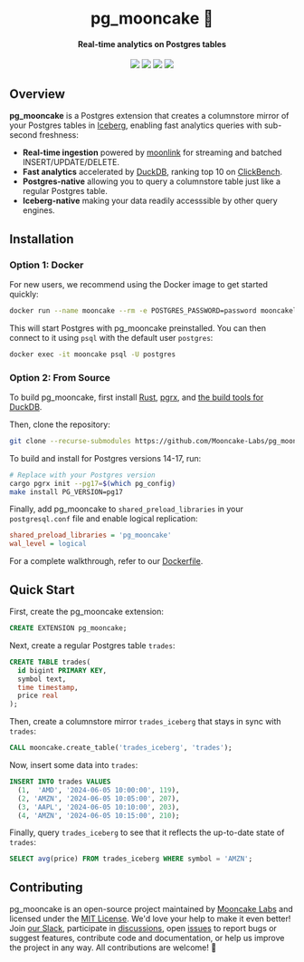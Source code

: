<div align=center>
<h1 align=center>pg_mooncake 🥮</h1>
<h4 align=center>Real-time analytics on Postgres tables</h4>

[![][docs-shield]][docs-link]
[![][license-shield]][license-link]
[![][slack-shield]][slack-link]
[![][x-shield]][x-link]
</div>

## Overview

**pg_mooncake** is a Postgres extension that creates a columnstore mirror of your Postgres tables in [Iceberg][iceberg-link], enabling fast analytics queries with sub-second freshness:
- **Real-time ingestion** powered by [moonlink][moonlink-link] for streaming and batched INSERT/UPDATE/DELETE.
- **Fast analytics** accelerated by [DuckDB][pgduckdb-link], ranking top 10 on [ClickBench][clickbench-link].
- **Postgres-native** allowing you to query a columnstore table just like a regular Postgres table.
- **Iceberg-native** making your data readily accesssible by other query engines.

## Installation

### Option 1: Docker

For new users, we recommend using the Docker image to get started quickly:
```bash
docker run --name mooncake --rm -e POSTGRES_PASSWORD=password mooncakelabs/pg_mooncake
```

This will start Postgres with pg_mooncake preinstalled. You can then connect to it using `psql` with the default user `postgres`:
```bash
docker exec -it mooncake psql -U postgres
```

### Option 2: From Source

To build pg_mooncake, first install [Rust][rust-install], [pgrx][pgrx-install], and [the build tools for DuckDB][duckdb-install].

Then, clone the repository:
```bash
git clone --recurse-submodules https://github.com/Mooncake-Labs/pg_mooncake.git
```

To build and install for Postgres versions 14-17, run:
```bash
# Replace with your Postgres version
cargo pgrx init --pg17=$(which pg_config)
make install PG_VERSION=pg17
```

Finally, add pg_mooncake to `shared_preload_libraries` in your `postgresql.conf` file and enable logical replication:
```ini
shared_preload_libraries = 'pg_mooncake'
wal_level = logical
```

For a complete walkthrough, refer to our [Dockerfile][dockerfile-link].

## Quick Start

First, create the pg_mooncake extension:
```sql
CREATE EXTENSION pg_mooncake;
```

Next, create a regular Postgres table `trades`:
```sql
CREATE TABLE trades(
  id bigint PRIMARY KEY,
  symbol text,
  time timestamp,
  price real
);
```

Then, create a columnstore mirror `trades_iceberg` that stays in sync with `trades`:
```sql
CALL mooncake.create_table('trades_iceberg', 'trades');
```

Now, insert some data into `trades`:
```sql
INSERT INTO trades VALUES
  (1,  'AMD', '2024-06-05 10:00:00', 119),
  (2, 'AMZN', '2024-06-05 10:05:00', 207),
  (3, 'AAPL', '2024-06-05 10:10:00', 203),
  (4, 'AMZN', '2024-06-05 10:15:00', 210);
```

Finally, query `trades_iceberg` to see that it reflects the up-to-date state of `trades`:
```sql
SELECT avg(price) FROM trades_iceberg WHERE symbol = 'AMZN';
```

## Contributing

pg_mooncake is an open-source project maintained by [Mooncake Labs][mooncake-link] and licensed under the [MIT License][license-link]. We'd love your help to make it even better! Join [our Slack][slack-link], participate in [discussions][discussions-link], open [issues][issues-link] to report bugs or suggest features, contribute code and documentation, or help us improve the project in any way. All contributions are welcome! 🥮

[clickbench-link]: https://www.mooncake.dev/blog/clickbench-v0.1
[discussions-link]: https://github.com/Mooncake-Labs/pg_mooncake/discussions
[dockerfile-link]: https://github.com/Mooncake-Labs/pg_mooncake/blob/main/Dockerfile
[docs-link]: https://docs.mooncake.dev/
[docs-shield]: https://img.shields.io/badge/docs-mooncake?logo=readthedocs&logoColor=white
[duckdb-install]: https://duckdb.org/docs/stable/dev/building/overview.html#prerequisites
[iceberg-link]: https://iceberg.apache.org/
[issues-link]: https://github.com/Mooncake-Labs/pg_mooncake/issues
[license-link]: https://github.com/Mooncake-Labs/pg_mooncake/blob/main/LICENSE
[license-shield]: https://img.shields.io/badge/License-MIT-blue
[mooncake-link]: https://mooncake.dev/
[moonlink-link]: https://github.com/Mooncake-Labs/moonlink
[pgduckdb-link]: https://github.com/duckdb/pg_duckdb
[pgrx-install]: https://github.com/pgcentralfoundation/pgrx?tab=readme-ov-file#getting-started
[rust-install]: https://www.rust-lang.org/tools/install
[slack-link]: https://join.slack.com/t/mooncake-devs/shared_invite/zt-2sepjh5hv-rb9jUtfYZ9bvbxTCUrsEEA
[slack-shield]: https://img.shields.io/badge/Mooncake%20Devs-purple?logo=slack
[x-link]: https://x.com/mooncakelabs
[x-shield]: https://img.shields.io/twitter/url?label=%40mooncakelabs&url=https%3A%2F%2Fx.com%2Fmooncakelabs

